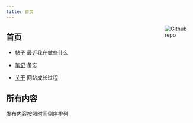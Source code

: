 ```yaml
---
title: 首页
---
```


[<img src="https://simpleicons.org/icons/github.svg" style="max-width:15%;min-width:40px;float:right;" alt="Github repo" />](https://www.github.com)

## 首页

- [帖子](/post/) 最近我在做些什么

- [笔记](/note/) 备忘 

- [关于](/about/) 网站成长过程

## 所有内容

发布内容按照时间倒序排列

